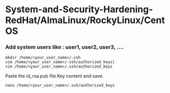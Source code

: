 # System-and-Security-Hardening-RedHat/AlmaLinux/RockyLinux/CentOS
### Add system users like : user1, user2, user3, ....
```shell
mkdir /home/<your_user_name>/.ssh
vim /home/<your_user_name>/.ssh/authorized_keys)
vim /home/<your_user_name>/.ssh/authorized_keys
```
Paste the id_rsa.pub file Key content and save.
```shell
nano /home/<your_user_name>/.ssh/authorized_keys 
```

